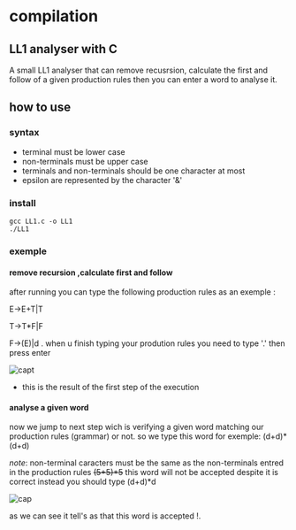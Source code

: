 # compilation
## LL1 analyser with C
A small LL1 analyser that can remove recusrsion, calculate the first and follow of a given production rules then you can enter a word to analyse it.
## how to use
### syntax
- terminal must be lower case
- non-terminals must be upper case
- terminals and non-terminals should be one character at most
- epsilon are represented by the character '&'
### install
``` 
gcc LL1.c -o LL1 
./LL1
``` 
### exemple
#### remove recursion ,calculate first and follow
after running you can type the following production rules as an exemple :

E->E+T|T

T->T\*F|F

F->(E)|d
.
when u finish typing your prodution rules you need to type '.' then press enter

![capt](https://user-images.githubusercontent.com/59932913/167090016-2d3569d5-cf66-44b5-9325-1bc709091db1.PNG)

- this is the result of the first step of the execution 

#### analyse a given word
now we jump to next step wich is verifying a given word matching our production rules (grammar) or not.
so we type this word for exemple:
(d+d)\*(d+d)

*note*: non-terminal caracters must be the same as the non-terminals entred in the production rules ~~(5+5)*5~~ this word will not be accepted despite it is correct instead you should type (d+d)\*d 

![cap](https://user-images.githubusercontent.com/59932913/167091717-4eb2ddb1-b2fe-4194-a76b-bbb9b2fd1317.PNG)

as we can see it tell's as that this word is accepted !.






